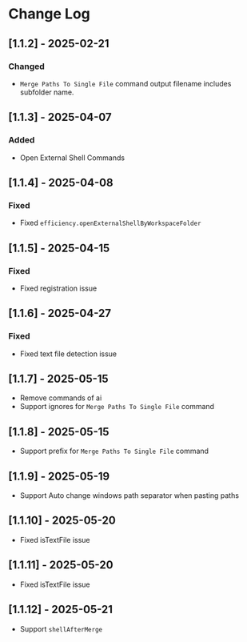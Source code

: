 # Change Log

## [1.1.2] - 2025-02-21

### Changed

* `Merge Paths To Single File` command output filename includes subfolder name.

## [1.1.3] - 2025-04-07

### Added

* Open External Shell Commands

## [1.1.4] - 2025-04-08

### Fixed

* Fixed `efficiency.openExternalShellByWorkspaceFolder`

## [1.1.5] - 2025-04-15

### Fixed

* Fixed registration issue

## [1.1.6] - 2025-04-27

### Fixed

* Fixed text file detection issue

## [1.1.7] - 2025-05-15

* Remove commands of ai
* Support ignores for `Merge Paths To Single File` command

## [1.1.8] - 2025-05-15

* Support prefix for `Merge Paths To Single File` command

## [1.1.9] - 2025-05-19

* Support Auto change windows path separator when pasting paths

## [1.1.10] - 2025-05-20

* Fixed isTextFile issue

## [1.1.11] - 2025-05-20

* Fixed isTextFile issue

## [1.1.12] - 2025-05-21

* Support `shellAfterMerge`
